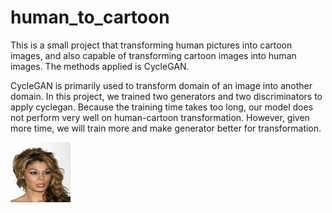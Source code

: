 # human_to_cartoon

This is a small project that transforming human pictures into cartoon images, and also capable of transforming cartoon images into human images. The methods applied is CycleGAN. 

CycleGAN is primarily used to transform domain of an image into another domain. In this project, we trained two generators and two discriminators to apply cyclegan. Because the training time takes too long, our model does not perform very well on human-cartoon transformation. However, given more time, we will train more and make generator better for transformation. 

![Image text](https://github.com/ChenhaoZhu/human_to_cartoon/blob/main/img-folder/000006.jpg)
